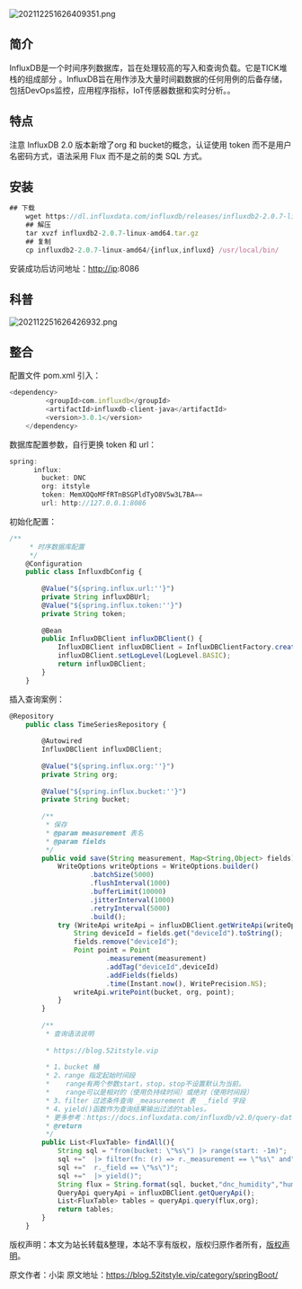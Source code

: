 


![202112251626409351.png](https://gitee.com/hezhiyuan007/java-study/raw/master/images/SpringBoot4/e2af9a09-72f6-415a-b7fa-4642a4786854.png)

## 简介

InfluxDB是一个时间序列数据库，旨在处理较高的写入和查询负载。它是TICK堆栈的组成部分 。InfluxDB旨在用作涉及大量时间戳数据的任何用例的后备存储，包括DevOps监控，应用程序指标，IoT传感器数据和实时分析。。

## 特点

注意 InfluxDB 2.0 版本新增了org 和 bucket的概念，认证使用 token 而不是用户名密码方式，语法采用 Flux 而不是之前的类 SQL 方式。

## 安装


```js 
## 下载
    wget https://dl.influxdata.com/influxdb/releases/influxdb2-2.0.7-linux-amd64.tar.gz
    ## 解压
    tar xvzf influxdb2-2.0.7-linux-amd64.tar.gz
    ## 复制
    cp influxdb2-2.0.7-linux-amd64/{influx,influxd} /usr/local/bin/
```

安装成功后访问地址：[http://ip](http://ip):8086

## 科普

![202112251626426932.png](https://gitee.com/hezhiyuan007/java-study/raw/master/images/SpringBoot4/22089173-f128-46c0-af5a-8a4822f3e42c.png)

## 整合

配置文件 pom.xml 引入：

```js 
<dependency>
         <groupId>com.influxdb</groupId>
         <artifactId>influxdb-client-java</artifactId>
         <version>3.0.1</version>
    </dependency>
```

数据库配置参数，自行更换 token 和 url：


```js 
spring:
      influx:
        bucket: DNC
        org: itstyle
        token: MemXOQoMFfRTnBSGPldTyO8V5w3L7BA==
        url: http://127.0.0.1:8086
```

初始化配置：


```js 
/**
     * 时序数据库配置
     */
    @Configuration
    public class InfluxdbConfig {
    
        @Value("${spring.influx.url:''}")
        private String influxDBUrl;
        @Value("${spring.influx.token:''}")
        private String token;
    
        @Bean
        public InfluxDBClient influxDBClient() {
            InfluxDBClient influxDBClient = InfluxDBClientFactory.create(influxDBUrl, token.toCharArray());
            influxDBClient.setLogLevel(LogLevel.BASIC);
            return influxDBClient;
        }
    }
```

插入查询案例：


```js 
@Repository
    public class TimeSeriesRepository {
    
        @Autowired
        InfluxDBClient influxDBClient;
    
        @Value("${spring.influx.org:''}")
        private String org;
    
        @Value("${spring.influx.bucket:''}")
        private String bucket;
    
        /**
         * 保存
         * @param measurement 表名
         * @param fields
         */
        public void save(String measurement, Map<String,Object> fields){
            WriteOptions writeOptions = WriteOptions.builder()
                    .batchSize(5000)
                    .flushInterval(1000)
                    .bufferLimit(10000)
                    .jitterInterval(1000)
                    .retryInterval(5000)
                    .build();
            try (WriteApi writeApi = influxDBClient.getWriteApi(writeOptions)) {
                String deviceId = fields.get("deviceId").toString();
                fields.remove("deviceId");
                Point point = Point
                        .measurement(measurement)
                        .addTag("deviceId",deviceId)
                        .addFields(fields)
                        .time(Instant.now(), WritePrecision.NS);
                writeApi.writePoint(bucket, org, point);
            }
        }
    
        /**
         * 查询语法说明
    
         * https://blog.52itstyle.vip
    
         * 1、bucket 桶
         * 2、range 指定起始时间段
         *    range有两个参数start，stop，stop不设置默认为当前。
         *    range可以是相对的（使用负持续时间）或绝对（使用时间段）
         * 3、filter 过滤条件查询 _measurement 表  _field 字段
         * 4、yield()函数作为查询结果输出过滤的tables。
         * 更多参考：https://docs.influxdata.com/influxdb/v2.0/query-data/flux/
         * @return
         */
        public List<FluxTable> findAll(){
            String sql = "from(bucket: \"%s\") |> range(start: -1m)";
            sql +="  |> filter(fn: (r) => r._measurement == \"%s\" and";
            sql +="  r._field == \"%s\")";
            sql +="  |> yield()";
            String flux = String.format(sql, bucket,"dnc_humidity","humidity");
            QueryApi queryApi = influxDBClient.getQueryApi();
            List<FluxTable> tables = queryApi.query(flux,org);
            return tables;
        }
    }
```
  
版权声明：本文为站长转载&整理，本站不享有版权，版权归原作者所有，[版权声明](https://gitee.com/hezhiyuan007/java-notes/raw/master/disclaimer.md)。




原文作者：小柒 原文地址：https://blog.52itstyle.vip/category/springBoot/